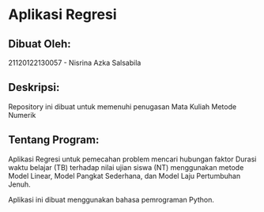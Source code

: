 # Aplikasi Regresi

## Dibuat Oleh:
21120122130057 - Nisrina Azka Salsabila

## Deskripsi:
Repository ini dibuat untuk memenuhi penugasan Mata Kuliah Metode Numerik

## Tentang Program:
Aplikasi Regresi untuk pemecahan problem mencari hubungan faktor Durasi waktu belajar (TB) terhadap nilai ujian siswa (NT) menggunakan metode Model Linear, Model Pangkat Sederhana, dan Model Laju Pertumbuhan Jenuh.

Aplikasi ini dibuat menggunakan bahasa pemrograman Python.
